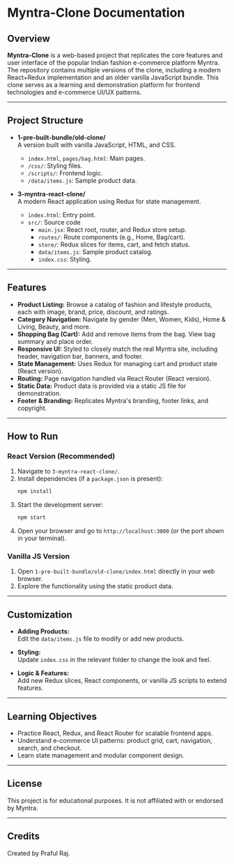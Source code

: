 # Myntra-Clone Documentation

## Overview

**Myntra-Clone** is a web-based project that replicates the core features and user interface of the popular Indian fashion e-commerce platform Myntra. The repository contains multiple versions of the clone, including a modern React+Redux implementation and an older vanilla JavaScript bundle. This clone serves as a learning and demonstration platform for frontend technologies and e-commerce UI/UX patterns.

---

## Project Structure

- **1-pre-built-bundle/old-clone/**  
  A version built with vanilla JavaScript, HTML, and CSS.  
  - `index.html`, `pages/bag.html`: Main pages.
  - `/css/`: Styling files.
  - `/scripts/`: Frontend logic.
  - `/data/items.js`: Sample product data.

- **3-myntra-react-clone/**  
  A modern React application using Redux for state management.  
  - `index.html`: Entry point.
  - `src/`: Source code
    - `main.jsx`: React root, router, and Redux store setup.
    - `routes/`: Route components (e.g., Home, Bag/cart).
    - `store/`: Redux slices for items, cart, and fetch status.
    - `data/items.js`: Sample product catalog.
    - `index.css`: Styling.

---

## Features

- **Product Listing:** Browse a catalog of fashion and lifestyle products, each with image, brand, price, discount, and ratings.
- **Category Navigation:** Navigate by gender (Men, Women, Kids), Home & Living, Beauty, and more.
- **Shopping Bag (Cart):** Add and remove items from the bag. View bag summary and place order.
- **Responsive UI:** Styled to closely match the real Myntra site, including header, navigation bar, banners, and footer.
- **State Management:** Uses Redux for managing cart and product state (React version).
- **Routing:** Page navigation handled via React Router (React version).
- **Static Data:** Product data is provided via a static JS file for demonstration.
- **Footer & Branding:** Replicates Myntra's branding, footer links, and copyright.

---

## How to Run

### React Version (Recommended)
1. Navigate to `3-myntra-react-clone/`.
2. Install dependencies (if a `package.json` is present):
   ```bash
   npm install
   ```
3. Start the development server:
   ```bash
   npm start
   ```
4. Open your browser and go to `http://localhost:3000` (or the port shown in your terminal).

### Vanilla JS Version
1. Open `1-pre-built-bundle/old-clone/index.html` directly in your web browser.
2. Explore the functionality using the static product data.

---

## Customization

- **Adding Products:**  
  Edit the `data/items.js` file to modify or add new products.

- **Styling:**  
  Update `index.css` in the relevant folder to change the look and feel.

- **Logic & Features:**  
  Add new Redux slices, React components, or vanilla JS scripts to extend features.

---

## Learning Objectives

- Practice React, Redux, and React Router for scalable frontend apps.
- Understand e-commerce UI patterns: product grid, cart, navigation, search, and checkout.
- Learn state management and modular component design.

---

## License

This project is for educational purposes. It is not affiliated with or endorsed by Myntra.

---

## Credits

Created by Praful Raj.